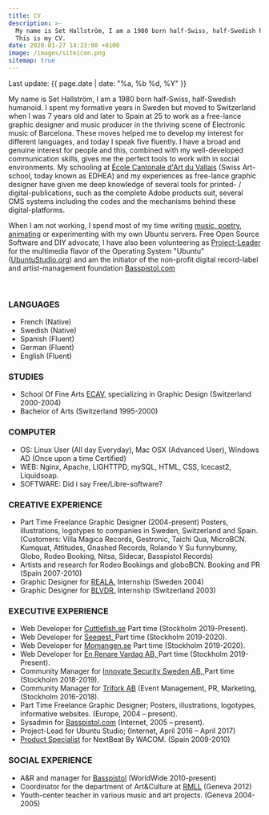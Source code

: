 ```yaml
---
title: CV
description: >-
  My name is Set Hallström, I am a 1980 born half-Swiss, half-Swedish humanoïd.
  This is my CV.
date: 2020-01-27 14:23:00 +0100
image: /images/siteicon.png
sitemap: true
---
```


<!--- begin content -->

<div class="date">Last update: {{ page.date | date: "%a, %b %d, %Y" }} <!-- <h2><a target="_blank" href="/set_hallstrom20180313.pdf">Download PDF</a></h2> --></div>

<div class="column editable"><p>My name is Set Hallstr&ouml;m, I am a 1980 born half-Swiss, half-Swedish humanoid. I spent my formative years in Sweden but moved to Switzerland when I was 7 years old and later to Spain at 25 to work as a free-lance graphic designer and music producer in the thriving scene of Electronic music of Barcelona. These moves helped me to develop my interest for different languages, and today I speak five fluently. I have a broad and genuine interest for people and this, combined with my well-developed communication skills, gives me the perfect tools to work with in social environments. My schooling at <a target="_blank" href="https://edhea.ch/">&Eacute;cole Cantonale d'Art du Vallais</a> (Swiss Art-school, today known as EDHEA) and my experiences as free-lance graphic designer have given me deep knowledge of several tools for printed- / digital-publications, such as the complete Adobe products suit, several CMS systems including the codes and the mechanisms behind these digital-platforms.</p><p>When I am not working, I spend most of my time writing <a target="_blank" href="https://sakrecoer.com/">music, poetry,</a> <a target="_blank" href="https://vimeo.com/83261266">animating</a> or experimenting with my own Ubuntu servers. Free Open Source Software and DIY advocate, I have also been volunteering as <a target="_blank" href="https://ubuntustudio.org/2016/04/new-ubuntu-studio-release-and-new-project-lead/">Project-Leader</a> for the multimedia flavor of the Operating System "Ubuntu" (<a target="_blank" href="https://ubuntustudio.org/">UbuntuStudio.org</a>) and am the initiator of the non-profit digital record-label and artist-management foundation <a target="_blank" href="https://basspistol.com/">Basspistol.com</a></p><p>&nbsp;</p><h3><strong>LANGUAGES</strong></h3><ul><li>French (Native)</li><li>Swedish (Native)</li><li>Spanish (Fluent)</li><li>German (Fluent)</li><li>English (Fluent)</li></ul><h3><strong>STUDIES</strong></h3><ul><li>School Of Fine Arts <a target="_blank" href="https://edhea.ch/">ECAV,</a> specializing in Graphic Design (Switzerland 2000-2004)</li><li>Bachelor of Arts (Switzerland 1995-2000)</li></ul><h3><strong>COMPUTER</strong></h3><ul><li>OS: Linux User (All day Everyday), Mac OSX (Advanced User), Windows AD (Once upon a time Certified)</li><li>WEB: Nginx, Apache, LIGHTTPD, mySQL, HTML, CSS, Icecast2, Liquidsoap.</li><li>SOFTWARE: Did i say Free/Libre-software?</li></ul><h3><strong>CREATIVE EXPERIENCE</strong></h3><ul><li>Part Time Freelance Graphic Designer (2004-present) Posters, illustrations, logotypes to companies in Sweden, Switzerland and Spain. (Customers: Villa Magica Records, Gestronic, Taichi Qua, MicroBCN. Kumquat, Attitudes, Gnashed Records, Rolando Y Su funnybunny, Globo, Rodeo Booking, Nitsa, Sidecar, Basspistol Records)</li><li>Artists and research for Rodeo Bookings and globoBCN. Booking and PR (Spain 2007-2010)</li><li>Graphic Designer for <a href="https://reala.se/">REALA.</a> Internship (Sweden 2004)</li><li>Graphic Designer for <a href="https://blvdr.ch/">BLVDR.</a> Internship (Switzerland 2003)</li></ul><h3><strong>EXECUTIVE EXPERIENCE</strong></h3><ul><li>Web Developer for <a target="_blank" href="https://www.cuttlefish.se/">Cuttlefish.se</a> Part time (Stockholm 2019-Present).</li><li>Web Developer for <a target="_blank" href="https://www.seeqest.com/">Seeqest, </a>Part time (Stockholm 2019-2020).</li><li>Web Developer for <a href="https://www.momangen.se/">Momangen.se</a> Part time (Stockholm 2019-2020).</li><li>Web Developer for <a href="https://enrenarevardag.se/">En Renare Vardag AB, </a>Part time (Stockholm 2019-Present).</li><li>Community Manager for <a href="https://www.innovatesecurity.se/">Innovate Security Sweden AB, </a>Part time (Stockholm 2018-2019).</li><li>Community Manager for <a href="https://trifork.com/">Trifork AB</a> (Event Management, PR, Marketing, (Stockholm 2016-2018).</li><li>Part Time Freelance Graphic Designer; Posters, illustrations, logotypes, informative websites. (Europe, 2004 &ndash; present).</li><li>Sysadmin for <a target="_blank" href="https://basspistol.com/">Basspistol.com</a> (Internet, 2005 &ndash; present).</li><li>Project-Lead for Ubuntu Studio; (Internet, April 2016 &ndash; April 2017)</li><li><a target="_blank" href="https://www.youtube.com/watch?v=mPQscw5UlXs">Product Specialist</a> for NextBeat By WACOM. (Spain 2009-2010)</li></ul><h3><strong>SOCIAL EXPERIENCE</strong></h3><ul><li>A&amp;R and manager for <a target="_blank" href="https://basspistol.com/">Basspistol</a> (WorldWide 2010-present)</li><li>Coordinator for the department of Art&amp;Culture at <a target="_blank" href="https://rmll.info/">RMLL</a> (Geneva 2012)</li><li>Youth-center teacher in various music and art projects. (Geneva 2004-2005)</li></ul></div><!-- end content -->